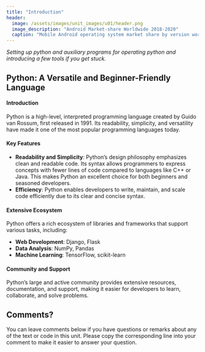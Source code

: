 ```yaml
---
title: "Introduction"
header:
  image: /assets/images/unit_images/u01/header.png
  image_description: "Android Market-share Worldwide 2018-2020"
  caption: "Mobile Android operating system market share by version worldwide from 2018 to 2020: [StatCounter](https://gs.statcounter.com/android-version-market-share/mobile/worldwide/#monthly-201907-202001) [via Statista](https://www.statista.com/statistics/921152/mobile-android-version-share-worldwide/)"
---
```

*Setting up python and auxiliary programs for operating python and introducing a few tools if you get stuck.*
<!--more-->

## Python: A Versatile and Beginner-Friendly Language

#### Introduction  
Python is a high-level, interpreted programming language created by Guido van Rossum, first released in 1991. Its readability, simplicity, and versatility have made it one of the most popular programming languages today.

#### Key Features  
- **Readability and Simplicity**: Python’s design philosophy emphasizes clean and readable code. Its syntax allows programmers to express concepts with fewer lines of code compared to languages like C++ or Java. This makes Python an excellent choice for both beginners and seasoned developers.
- **Efficiency**: Python enables developers to write, maintain, and scale code efficiently due to its clear and concise syntax.

#### Extensive Ecosystem  
Python offers a rich ecosystem of libraries and frameworks that support various tasks, including:
- **Web Development**: Django, Flask
- **Data Analysis**: NumPy, Pandas
- **Machine Learning**: TensorFlow, scikit-learn

#### Community and Support  
Python’s large and active community provides extensive resources, documentation, and support, making it easier for developers to learn, collaborate, and solve problems.


## Comments?
You can leave comments below if you have questions or remarks about any of the text or code in this unit. 
Please copy the corresponding line into your comment to make it easier to answer your question.

<script src="https://utteranc.es/client.js"
        repo="GeoMOER/moer-base-python"
        issue-term="moer-base-python_unit01"
        theme="github-light"
        crossorigin="anonymous"
        async>
</script>




